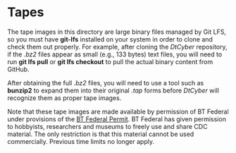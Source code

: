 # Tapes
The tape images in this directory are large binary files managed by Git LFS, so you
must have **git-lfs** installed on your system in order to clone and check them out
properly. For example, after cloning the *DtCyber* repository, if the *.bz2* files
appear as small (e.g., 133 bytes) text files, you will need to run **git lfs pull**
or **git lfs checkout** to pull the actual binary content from GitHub.

After obtaining the full *.bz2* files, you will need to use a tool such as
**bunzip2** to expand them into their original *.tap* forms before *DtCyber* will
recognize them as proper tape images.

Note that these tape images are made available by permission of BT Federal under
provisions of the
[BT Federal Permit](https://cdc.sjzoppi.com/doku.php?id=b_t_permit).
BT Federal has given permission to hobbyists, researchers and museums to freely use
and share CDC material. The only restriction is that this material cannot be used
commercially. Previous time limits no longer apply.
